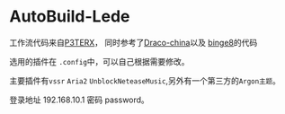 # AutoBuild-Lede
工作流代码来自[P3TERX](https://github.com/P3TERX/Actions-OpenWrt)，
同时参考了[Draco-china](https://github.com/Draco-china/OpenWrt-Actions-LeanAndSnapshot)以及 [binge8](https://github.com/binge8/op)的代码



选用的插件在 `.config`中，可以自己根据需要修改。

主要插件有`vssr` `Aria2` `UnblockNeteaseMusic`,另外有一个第三方的`Argon主题`。

登录地址 192.168.10.1 密码 password。

